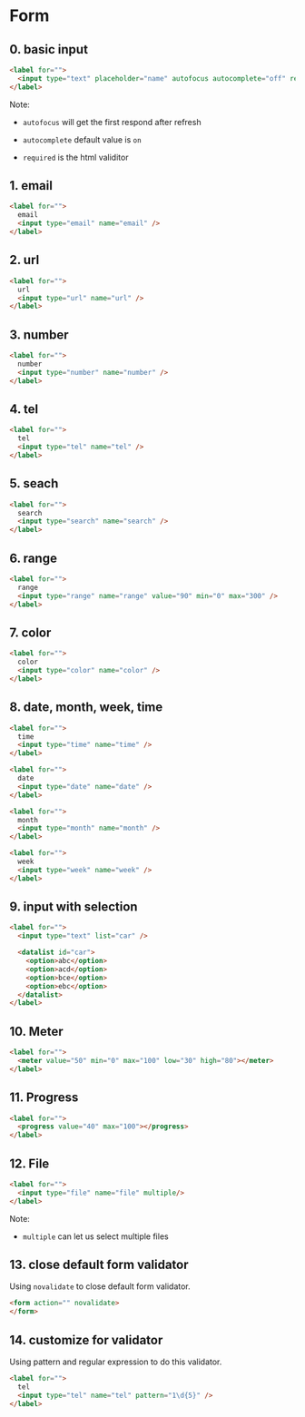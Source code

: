 # Form

## 0. basic input

```html
<label for="">
  <input type="text" placeholder="name" autofocus autocomplete="off" required/>
</label>
```

Note:

- `autofocus` will get the first respond after refresh

- `autocomplete` default value is `on`

- `required` is the html validitor

## 1. email

```html
<label for="">
  email
  <input type="email" name="email" />
</label>
```

## 2. url

```html
<label for="">
  url
  <input type="url" name="url" />
</label>
```

## 3. number

```html
<label for="">
  number
  <input type="number" name="number" />
</label>
```

## 4. tel

```html
<label for="">
  tel
  <input type="tel" name="tel" />
</label>
```

## 5. seach

```html
<label for="">
  search
  <input type="search" name="search" />
</label>
```

## 6. range

```html
<label for="">
  range
  <input type="range" name="range" value="90" min="0" max="300" />
</label>
```

## 7. color

```html
<label for="">
  color
  <input type="color" name="color" />
</label>
```

## 8. date, month, week, time

```html
<label for="">
  time
  <input type="time" name="time" />
</label>

<label for="">
  date
  <input type="date" name="date" />
</label>

<label for="">
  month
  <input type="month" name="month" />
</label>

<label for="">
  week
  <input type="week" name="week" />
</label>
```

## 9. input with selection

```html
<label for="">
  <input type="text" list="car" />

  <datalist id="car">
    <option>abc</option>
    <option>acd</option>
    <option>bce</option>
    <option>ebc</option>
  </datalist>
</label>
```

## 10. Meter

```html
<label for="">
  <meter value="50" min="0" max="100" low="30" high="80"></meter>
</label>
```

## 11. Progress

```html
<label for="">
  <progress value="40" max="100"></progress>
</label>
```

## 12. File

```html
<label for="">
  <input type="file" name="file" multiple/>
</label>
```

Note:

- `multiple` can let us select multiple files

## 13. close default form validator

Using `novalidate` to close default form validator.

```html
<form action="" novalidate>
</form>
```

## 14. customize for validator

Using pattern and regular expression to do this validator.

```html
<label for="">
  tel
  <input type="tel" name="tel" pattern="1\d{5}" />
</label>
```